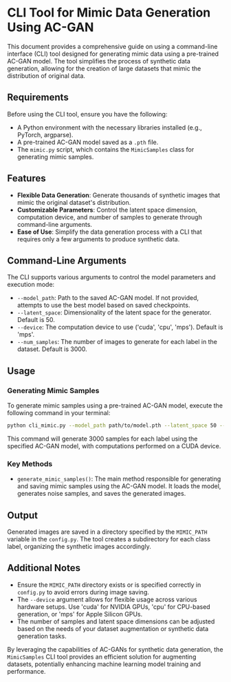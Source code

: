 # CLI Tool for Mimic Data Generation Using AC-GAN

This document provides a comprehensive guide on using a command-line interface (CLI) tool designed for generating mimic data using a pre-trained AC-GAN model. The tool simplifies the process of synthetic data generation, allowing for the creation of large datasets that mimic the distribution of original data.

## Requirements

Before using the CLI tool, ensure you have the following:

- A Python environment with the necessary libraries installed (e.g., PyTorch, argparse).
- A pre-trained AC-GAN model saved as a `.pth` file.
- The `mimic.py` script, which contains the `MimicSamples` class for generating mimic samples.

## Features

- **Flexible Data Generation**: Generate thousands of synthetic images that mimic the original dataset's distribution.
- **Customizable Parameters**: Control the latent space dimension, computation device, and number of samples to generate through command-line arguments.
- **Ease of Use**: Simplify the data generation process with a CLI that requires only a few arguments to produce synthetic data.

## Command-Line Arguments

The CLI supports various arguments to control the model parameters and execution mode:

- `--model_path`: Path to the saved AC-GAN model. If not provided, attempts to use the best model based on saved checkpoints.
- `--latent_space`: Dimensionality of the latent space for the generator. Default is 50.
- `--device`: The computation device to use ('cuda', 'cpu', 'mps'). Default is 'mps'.
- `--num_samples`: The number of images to generate for each label in the dataset. Default is 3000.

## Usage

### Generating Mimic Samples

To generate mimic samples using a pre-trained AC-GAN model, execute the following command in your terminal:

```bash
python cli_mimic.py --model_path path/to/model.pth --latent_space 50 --device cuda --num_samples 3000
```

This command will generate 3000 samples for each label using the specified AC-GAN model, with computations performed on a CUDA device.

### Key Methods

- `generate_mimic_samples()`: The main method responsible for generating and saving mimic samples using the AC-GAN model. It loads the model, generates noise samples, and saves the generated images.

## Output

Generated images are saved in a directory specified by the `MIMIC_PATH` variable in the `config.py`. The tool creates a subdirectory for each class label, organizing the synthetic images accordingly.

## Additional Notes

- Ensure the `MIMIC_PATH` directory exists or is specified correctly in `config.py` to avoid errors during image saving.
- The `--device` argument allows for flexible usage across various hardware setups. Use 'cuda' for NVIDIA GPUs, 'cpu' for CPU-based generation, or 'mps' for Apple Silicon GPUs.
- The number of samples and latent space dimensions can be adjusted based on the needs of your dataset augmentation or synthetic data generation tasks.

By leveraging the capabilities of AC-GANs for synthetic data generation, the `MimicSamples` CLI tool provides an efficient solution for augmenting datasets, potentially enhancing machine learning model training and performance.
